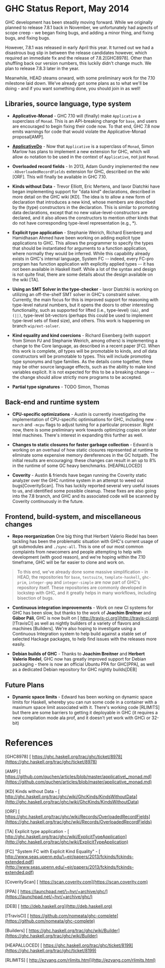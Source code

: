 # GHC Status Report, May 2014



GHC development has been steadily moving forward. While we originally planned to release 7.8.1 back in November, we unfortunately had aspects of scope creep - we began fixing bugs, and adding a minor thing, and fixing bugs, and fixing bugs.



However, 7.8.1 was released in early April this year. It turned out we had a disastrous bug slip in between the release candidates however, which required an immediate fix and the release of 7.8.2\[GHC8978\]. Other than shuffling back our version numbers, this luckily didn't change much. We plan to release 7.8.3 later in the year.



Meanwhile, HEAD steams onward, with some preliminary work for the 7.10 milestone laid down. We've already got some plans as to what we'll be doing - and if you want something done, you should join in as well!


## Libraries, source language, type system


- **Applicative-Monad** - GHC 7.10 will (finally) make `Applicative` a superclass of `Monad`. This is an API-breaking change for `base`, and users are encouraged to begin fixing their code now. To that end, GHC 7.8 now emits warnings for code that would violate the Applicative-Monad proposal\[AMP\].

- **[ApplicativeDo](applicative-do)** - Now that `Applicative` is a superclass of `Monad`, Simon Marlow has plans to implement a new extension for GHC, which will allow `do` notation to be used in the context of `Applicative`, not just `Monad`.

- **Overloaded record fields** - In 2013, Adam Gundry implemented the new `-XOverloadedRecordFields` extension for GHC, described on the wiki \[ORF\]. This will finally be available in GHC 7.10.

- **Kinds without Data** - Trevor Elliott, Eric Mertens, and Iavor Diatchki have began implementing support for "data kind" declarations, described in more detail on the GHC wiki \[KD\]. The idea is to allow a new form of declaration that introduces a new kind, whose members are described by the (type) constructors in the declaration. This is similar to promoting data declarations, except that no new value-level-constructors are declared, and it also allows the constructors to mention other kinds that do not have corresponding type-level representation (e.g., \*). 

- **Explicit type application** - Stephanie Weirich, Richard Eisenberg and Hamidhasan Ahmed have been working on adding explicit type applications to GHC. This allows the programmer to specify the types that should be instantiated for arguments to a function application, where normally they would be inferred. While this capability already exists in GHC's internal language, System FC -- indeed, every FC-pro program has function application with explicitly applied types -- it has not been available in Haskell itself. While a lot of the syntax and design is not quite final, there are some details about the design available on the wiki \[TA\].

- **Using an SMT Solver in the type-checker** - Iavor Diatchki is working on utilizing an off-the-shelf SMT solver in GHC's constraint solver. Currently, the main focus for this is improved support for reasoning with type-level natural numbers, but it opens the doors to other interesting functionality, such as supported for lifted (i.e., type-level) `(&&)`, and `(||)`, type-level bit-vectors (perhaps this could be used to implement type-level sets of fixed size), and others.   This work is happening on branch `wip/ext-solver`.

- **Kind equality and kind coercions** - Richard Eisenberg (with support from Simon PJ and Stephanie Weirich, among others) is implementing a change to the Core language, as described in a recent paper \[FC\]. When this work is complete, *all* types will be promotable to kinds, and *all* data constructors will be promotable to types. This will include promoting type synonyms and type families. As the details come together, there may be other source language effects, such as the ability to make kind variables explicit. It is not expected for this to be a breaking change -- the change should allow strictly more programs to be accepted.

- **Partial type signatures** - TODO Simon, Thomas

## Back-end and runtime system


- **CPU-specific optimizations** - Austin is currently investigating the implementation of CPU-specific optimisations for GHC, including new `-march` and `-mcpu` flags to adjust tuning for a particular processor. Right now, there is some preliminary work towards optimizing copies on later Intel machines. There's interest in expanding this further as well.

- **Changes to static closures for faster garbage collection** - Edward is working on an overhaul of how static closures represented at runtime to eliminate some expensive memory dereferences in the GC hotpath. The initial results are encouraging: these changes can result in an up to 8% in the runtime of some GC heavy benchmarks. \[HEAPALLOCED\]

- **Coverity** - Austin & friends have began running the Coverity static analyzer over the GHC runtime system in an attempt to weed out bugs\[CoverityScan\]. This has luckily reported several very useful issues to us, and identified some possible cleanup. These fixes are also going into the 7.8 branch, and GHC and its associated code will be scanned by Coverity continuously in the future.

## Frontend, build-system, and miscellaneous changes


- **Repo reorganization** One big thing that Herbert Valerio Riedel has been tackling has been the problematic situation with GHC's current usage of git submodules and `./sync-all`. This is one of our most common complaints from newcomers and people attempting to help with development (with good reason), and we're hoping within the 7.10 timeframe, GHC will be far easier to clone and work on.

>
>
> To this end, we've already done some massive simplification - in HEAD, the repositories for `base`, `testsuite`, `template-haskell`, `ghc-prim`, `integer-gmp` and `integer-simple` are now part of GHC's repository itself. These repositories are commonly developed in lockstep with GHC, and it greatly helps in many workflows, including bisection of bugs.
>
>

- **Continuous integration improvements** - Work on new CI systems for GHC has been slow, but thanks to the work of **Joachim Breitner** and **Gábor Páli**, GHC is now built on [
  http://travis-ci.org](http://travis-ci.org) \[!TravisCI\] as well as nightly builders of a variety of flavors and machines \[Builders\]. We're also hoping to investigate using a Continuous Integration system to help build against a stable set of selected Hackage packages, to help find issues with the releases more easily.

- **Debian builds of GHC** - Thanks to **Joachim Breitner** and **Herbert Valerio Riedel**, GHC now has greatly improved support for Debian packaging - there is now an official Ubuntu PPA for GHC\[PPA\], as well as a dedicated Debian repository for GHC nightly builds\[DEB\]

## Future Plans


- **Dynamic space limits** - Edward has been working on dynamic space limits for Haskell, whereby you can run some code in a container with a maximum space limit associated with it.  There's working code \[RLIMITS\] but there are some barriers to getting it deployable in GHC (it requires a new compilation mode ala prof, and it doesn't yet work with GHCi or 32-bit)

# References



\[GHC8978\] [
https://ghc.haskell.org/trac/ghc/ticket/8978](https://ghc.haskell.org/trac/ghc/ticket/8978) 

\[AMP\] [
https://github.com/quchen/articles/blob/master/applicative\_monad.md](https://github.com/quchen/articles/blob/master/applicative_monad.md) 
 
\[KD\] Kinds without Data - [
http://ghc.haskell.org/trac/ghc/wiki/GhcKinds/KindsWithoutData](http://ghc.haskell.org/trac/ghc/wiki/GhcKinds/KindsWithoutData)  
 
\[ORF\] [
https://ghc.haskell.org/trac/ghc/wiki/Records/OverloadedRecordFields](https://ghc.haskell.org/trac/ghc/wiki/Records/OverloadedRecordFields) 

\[TA\] Explicit type application - [
http://ghc.haskell.org/trac/ghc/wiki/ExplicitTypeApplication](http://ghc.haskell.org/trac/ghc/wiki/ExplicitTypeApplication) 

\[FC\] "System FC with Explicit Kind Equality" - [
http://www.seas.upenn.edu/\~eir/papers/2013/fckinds/fckinds-extended.pdf](http://www.seas.upenn.edu/~eir/papers/2013/fckinds/fckinds-extended.pdf) 

\[CoverityScan\] [ https://scan.coverity.com](https://scan.coverity.com) 
 
\[PPA\] [
https://launchpad.net/\~hvr/+archive/ghc/](https://launchpad.net/~hvr/+archive/ghc/) 
 
\[DEB\] [ http://deb.haskell.org](http://deb.haskell.org) 
 
\[!TravisCI\] [
https://github.com/nomeata/ghc-complete](https://github.com/nomeata/ghc-complete) 
 
\[Builders\] [
https://ghc.haskell.org/trac/ghc/wiki/Builder](https://ghc.haskell.org/trac/ghc/wiki/Builder) 

\[HEAPALLOCED\] [
https://ghc.haskell.org/trac/ghc/ticket/8199](https://ghc.haskell.org/trac/ghc/ticket/8199) 
 
\[RLIMITS\] [ http://ezyang.com/rlimits.html](http://ezyang.com/rlimits.html) 


